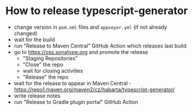 # How to release typescript-generator

- change version in `pom.xml` files and `appveyor.yml` (if not already changed)
- wait for the build
- run "Release to Maven Central" GitHub Action which releases last build
- go to https://oss.sonatype.org and promote the release
    - "Staging Repositories"
    - "Close" the repo
    - wait for closing activities
    - "Release" the repo
- wait for the release to appear in Maven Central - https://repo1.maven.org/maven2/cz/habarta/typescript-generator/
- write release notes
- run "Release to Gradle plugin portal" GitHub Action
